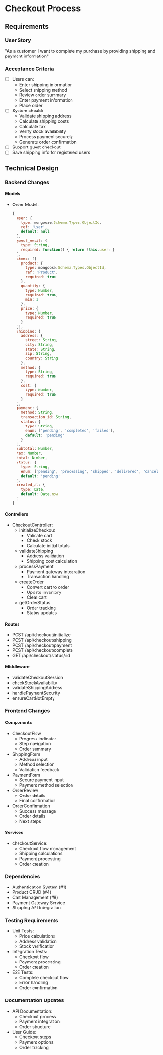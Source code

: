 # Checkout Process

## Requirements
### User Story
"As a customer, I want to complete my purchase by providing shipping and payment information"

### Acceptance Criteria
- [ ] Users can:
  - Enter shipping information
  - Select shipping method
  - Review order summary
  - Enter payment information
  - Place order
- [ ] System should:
  - Validate shipping address
  - Calculate shipping costs
  - Calculate tax
  - Verify stock availability
  - Process payment securely
  - Generate order confirmation
- [ ] Support guest checkout
- [ ] Save shipping info for registered users

## Technical Design

### Backend Changes
#### Models
- Order Model:
  ```javascript
  {
    user: {
      type: mongoose.Schema.Types.ObjectId,
      ref: 'User',
      default: null
    },
    guest_email: {
      type: String,
      required: function() { return !this.user; }
    },
    items: [{
      product: {
        type: mongoose.Schema.Types.ObjectId,
        ref: 'Product',
        required: true
      },
      quantity: {
        type: Number,
        required: true,
        min: 1
      },
      price: {
        type: Number,
        required: true
      }
    }],
    shipping: {
      address: {
        street: String,
        city: String,
        state: String,
        zip: String,
        country: String
      },
      method: {
        type: String,
        required: true
      },
      cost: {
        type: Number,
        required: true
      }
    },
    payment: {
      method: String,
      transaction_id: String,
      status: {
        type: String,
        enum: ['pending', 'completed', 'failed'],
        default: 'pending'
      }
    },
    subtotal: Number,
    tax: Number,
    total: Number,
    status: {
      type: String,
      enum: ['pending', 'processing', 'shipped', 'delivered', 'cancelled'],
      default: 'pending'
    },
    created_at: {
      type: Date,
      default: Date.now
    }
  }
  ```

#### Controllers
- CheckoutController:
  - initializeCheckout
    - Validate cart
    - Check stock
    - Calculate initial totals
  - validateShipping
    - Address validation
    - Shipping cost calculation
  - processPayment
    - Payment gateway integration
    - Transaction handling
  - createOrder
    - Convert cart to order
    - Update inventory
    - Clear cart
  - getOrderStatus
    - Order tracking
    - Status updates

#### Routes
- POST /api/checkout/initialize
- POST /api/checkout/shipping
- POST /api/checkout/payment
- POST /api/checkout/complete
- GET /api/checkout/status/:id

#### Middleware
- validateCheckoutSession
- checkStockAvailability
- validateShippingAddress
- handlePaymentSecurity
- ensureCartNotEmpty

### Frontend Changes
#### Components
- CheckoutFlow
  - Progress indicator
  - Step navigation
  - Order summary
- ShippingForm
  - Address input
  - Method selection
  - Validation feedback
- PaymentForm
  - Secure payment input
  - Payment method selection
- OrderReview
  - Order details
  - Final confirmation
- OrderConfirmation
  - Success message
  - Order details
  - Next steps

#### Services
- checkoutService:
  - Checkout flow management
  - Shipping calculations
  - Payment processing
  - Order creation

### Dependencies
- Authentication System (#1)
- Product CRUD (#4)
- Cart Management (#8)
- Payment Gateway Service
- Shipping API Integration

### Testing Requirements
- Unit Tests:
  - Price calculations
  - Address validation
  - Stock verification
- Integration Tests:
  - Checkout flow
  - Payment processing
  - Order creation
- E2E Tests:
  - Complete checkout flow
  - Error handling
  - Order confirmation

### Documentation Updates
- API Documentation:
  - Checkout process
  - Payment integration
  - Order structure
- User Guide:
  - Checkout steps
  - Payment options
  - Order tracking 